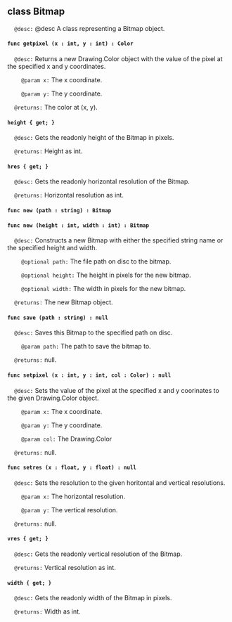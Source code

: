 ## class Bitmap

&nbsp;&nbsp;&nbsp;&nbsp;```@desc:``` @desc A class representing a Bitmap object.

#### ```func getpixel (x : int, y : int) : Color```

&nbsp;&nbsp;&nbsp;&nbsp;```@desc:``` Returns a new Drawing.Color object with the value of the pixel at the specified x and y coordinates.

&nbsp;&nbsp;&nbsp;&nbsp;&nbsp;&nbsp;&nbsp;&nbsp;```@param x:``` The x coordinate.

&nbsp;&nbsp;&nbsp;&nbsp;&nbsp;&nbsp;&nbsp;&nbsp;```@param y:``` The y coordinate.

&nbsp;&nbsp;&nbsp;&nbsp;```@returns:``` The color at (x, y).

#### ```height { get; }```

&nbsp;&nbsp;&nbsp;&nbsp;```@desc:``` Gets the readonly height of the Bitmap in pixels.

&nbsp;&nbsp;&nbsp;&nbsp;```@returns:``` Height as int.

#### ```hres { get; }```

&nbsp;&nbsp;&nbsp;&nbsp;```@desc:``` Gets the readonly horizontal resolution of the Bitmap.

&nbsp;&nbsp;&nbsp;&nbsp;```@returns:``` Horizontal resolution as int.

#### ```func new (path : string) : Bitmap```

#### ```func new (height : int, width : int) : Bitmap```

&nbsp;&nbsp;&nbsp;&nbsp;```@desc:``` Constructs a new Bitmap with either the specified string name or the specified height and width.

&nbsp;&nbsp;&nbsp;&nbsp;&nbsp;&nbsp;&nbsp;&nbsp;```@optional path:``` The file path on disc to the bitmap.

&nbsp;&nbsp;&nbsp;&nbsp;&nbsp;&nbsp;&nbsp;&nbsp;```@optional height:``` The height in pixels for the new bitmap.

&nbsp;&nbsp;&nbsp;&nbsp;&nbsp;&nbsp;&nbsp;&nbsp;```@optional width:``` The width in pixels for the new bitmap.

&nbsp;&nbsp;&nbsp;&nbsp;```@returns:``` The new Bitmap object.

#### ```func save (path : string) : null```

&nbsp;&nbsp;&nbsp;&nbsp;```@desc:``` Saves this Bitmap to the specified path on disc.

&nbsp;&nbsp;&nbsp;&nbsp;&nbsp;&nbsp;&nbsp;&nbsp;```@param path:``` The path to save the bitmap to.

&nbsp;&nbsp;&nbsp;&nbsp;```@returns:``` null.

#### ```func setpixel (x : int, y : int, col : Color) : null```

&nbsp;&nbsp;&nbsp;&nbsp;```@desc:``` Sets the value of the pixel at the specified x and y coorinates to the given Drawing.Color object.

&nbsp;&nbsp;&nbsp;&nbsp;&nbsp;&nbsp;&nbsp;&nbsp;```@param x:``` The x coordinate.

&nbsp;&nbsp;&nbsp;&nbsp;&nbsp;&nbsp;&nbsp;&nbsp;```@param y:``` The y coordinate.

&nbsp;&nbsp;&nbsp;&nbsp;&nbsp;&nbsp;&nbsp;&nbsp;```@param col:``` The Drawing.Color

&nbsp;&nbsp;&nbsp;&nbsp;```@returns:``` null.

#### ```func setres (x : float, y : float) : null```

&nbsp;&nbsp;&nbsp;&nbsp;```@desc:``` Sets the resolution to the given horitontal and vertical resolutions.

&nbsp;&nbsp;&nbsp;&nbsp;&nbsp;&nbsp;&nbsp;&nbsp;```@param x:``` The horizontal resolution.

&nbsp;&nbsp;&nbsp;&nbsp;&nbsp;&nbsp;&nbsp;&nbsp;```@param y:``` The vertical resolution.

&nbsp;&nbsp;&nbsp;&nbsp;```@returns:``` null.

#### ```vres { get; }```

&nbsp;&nbsp;&nbsp;&nbsp;```@desc:``` Gets the readonly vertical resolution of the Bitmap.

&nbsp;&nbsp;&nbsp;&nbsp;```@returns:``` Vertical resolution as int.

#### ```width { get; }```

&nbsp;&nbsp;&nbsp;&nbsp;```@desc:``` Gets the readonly width of the Bitmap in pixels.

&nbsp;&nbsp;&nbsp;&nbsp;```@returns:``` Width as int.

